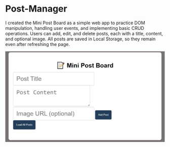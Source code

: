 # Post-Manager

I created the Mini Post Board as a simple web app to practice DOM manipulation, handling user events, and implementing basic CRUD operations. Users can add, edit, and delete posts, each with a title, content, and optional image. All posts are saved in Local Storage, so they remain even after refreshing the page. 

![alt text](image.png)
